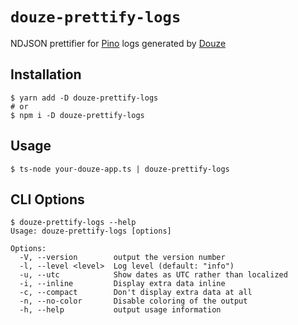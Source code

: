 # `douze-prettify-logs`

NDJSON prettifier for [Pino](https://getpino.io) logs generated by [Douze](https://github.com/franky47/douze)

## Installation

```shell
$ yarn add -D douze-prettify-logs
# or
$ npm i -D douze-prettify-logs
```

## Usage

```shell
$ ts-node your-douze-app.ts | douze-prettify-logs
```

## CLI Options

```
$ douze-prettify-logs --help
Usage: douze-prettify-logs [options]

Options:
  -V, --version        output the version number
  -l, --level <level>  Log level (default: "info")
  -u, --utc            Show dates as UTC rather than localized
  -i, --inline         Display extra data inline
  -c, --compact        Don't display extra data at all
  -n, --no-color       Disable coloring of the output
  -h, --help           output usage information
```
